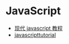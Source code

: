 # JavaScript 

- [现代 javascript 教程](https://javascript.info/)
- [javascripttutorial](https://www.javascripttutorial.net/)

